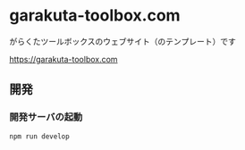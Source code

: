 # garakuta-toolbox.com

がらくたツールボックスのウェブサイト（のテンプレート）です

https://garakuta-toolbox.com

## 開発

### 開発サーバの起動

```
npm run develop
```
